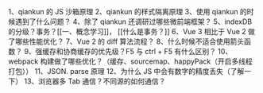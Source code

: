 1、qiankun 的 JS 沙箱原理
2、qiankun 的样式隔离原理
3、使用 qiankun 的时候遇到了什么问题？
4、除了 qiankun 还调研过哪些微前端框架？
5、indexDB 的分级？事务？[[一、概念学习]]， [[什么是事务？]]
6、Vue 3 相比于 Vue 2 做了哪些性能优化？
7、Vue 2 的 diff 算法流程？
8、什么时候不适合使用箭头函数？
9、强缓存和协商缓存的优先级？F5 与 ctrl + F5 有什么区别？
10、webpack 构建做了哪些优化？（缓存、sourcemap、happyPack（开启多线程打包））
11、JSON. parse 原理
12、为什么 JS 中会有数字的精度丢失（了解一下）
13、浏览器多 Tab 通信？不同源的如何通信？